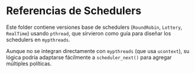 # Referencias de Schedulers

Este folder contiene versiones base de schedulers (`RoundRobin`, `Lottery`, `RealTime`)
usando `pthread`, que sirvieron como guía para diseñar los schedulers en `mypthreads`.

Aunque no se integran directamente con `mypthreads` (que usa `ucontext`), su lógica
podría adaptarse fácilmente a `scheduler_next()` para agregar múltiples políticas.
